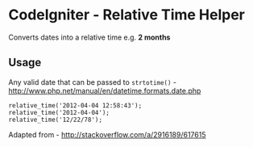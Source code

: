 # CodeIgniter - Relative Time Helper

Converts dates into a relative time e.g. __2 months__

## Usage

Any valid date that can be passed to `strtotime()` - http://www.php.net/manual/en/datetime.formats.date.php

    relative_time('2012-04-04 12:58:43');
    relative_time('2012-04-04');
    relative_time('12/22/78');

Adapted from - http://stackoverflow.com/a/2916189/617615


